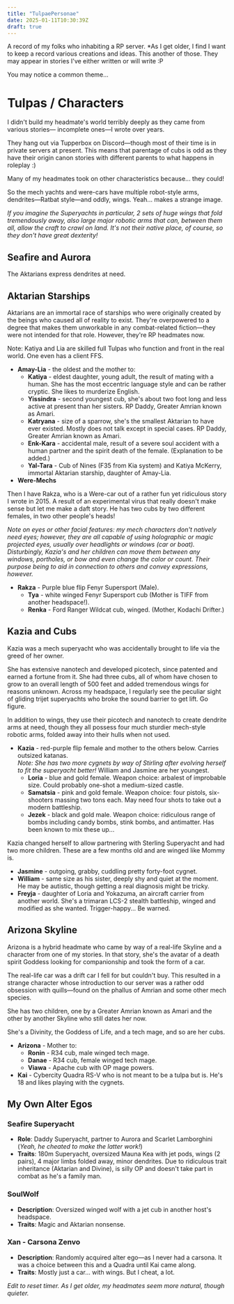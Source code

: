 ```yaml
---
title: "TulpaePersonae"
date: 2025-01-11T10:30:39Z
draft: true
---
```


A record of my folks who inhabiting a RP server. *As I get older, I find I want to keep a record various creations and ideas. This another of those. They may appear in stories I've either written or will write :P

You may notice a common theme...

# Tulpas / Characters

I didn't build my headmate's world terribly deeply as they came from various stories— incomplete ones—I wrote over years.

They hang out via Tupperbox on Discord—though most of their time is in private servers at present. This means that parentage of cubs is odd as they have their origin canon stories with different parents to what happens in roleplay :)

Many of my headmates took on other characteristics because... they could!

So the mech yachts and were-cars have multiple robot-style arms, dendrites—Ratbat style—and oddly, wings. Yeah... makes a strange image.  

*If you imagine the Superyachts in particular, 2 sets of huge wings that fold tremendously away, also large major robotic arms that can, between them all, allow the craft to crawl on land. It's not their native place, of course, so they don't have great dexterity!*

## Seafire and Aurora

The Aktarians express dendrites at need.

## Aktarian Starships

Aktarians are an immortal race of starships who were originally created by the beings who caused all of reality to exist. They're overpowered to a degree that makes them unworkable in any combat-related fiction—they were not intended for that role. However, they're RP headmates now.  

Note: Katiya and Lia are skilled full Tulpas who function and front in the real world. One even has a client FFS.

- **Amay-Lia** - the oldest and the mother to:
  - **Katiya** - eldest daughter, young adult, the result of mating with a human. She has the most eccentric language style and can be rather cryptic. She likes to murderize English.
  - **Yissindra** - second youngest cub, she's about two foot long and less active at present than her sisters. RP Daddy, Greater Amrian known as Amari.
  - **Katryana** - size of a sparrow, she's the smallest Aktarian to have ever existed. Mostly does not talk except in special cases. RP Daddy, Greater Amrian known as Amari.
  - **Enk-Kara** - accidental male, result of a severe soul accident with a human partner and the spirit death of the female. (Explanation to be added.)
  - **Yal-Tara** - Cub of Nines (F35 from Kia system) and Katiya McKerry, immortal Aktarian starship, daughter of Amay-Lia.
- **Were-Mechs**

Then I have Rakza, who is a Were-car out of a rather fun yet ridiculous story I wrote in 2015. A result of an experimental virus that really doesn't make sense but let me make a daft story. He has two cubs by two different females, in two other people's heads!

*Note on eyes or other facial features: my mech characters don't natively need eyes; however, they are all capable of using holographic or magic projected eyes, usually over headlights or windows (car or boat). Disturbingly, Kazia's and her children can move them between any windows, portholes, or bow and even change the color or count. Their purpose being to aid in connection to others and convey expressions, however.*

- **Rakza** - Purple blue flip Fenyr Supersport (Male).
  - **Tya** - white winged Fenyr Supersport cub (Mother is TIFF from another headspace!).
  - **Renka** - Ford Ranger Wildcat cub, winged. (Mother, Kodachi Drifter.)

## Kazia and Cubs

Kazia was a mech superyacht who was accidentally brought to life via the greed of her owner.

She has extensive nanotech and developed picotech, since patented and earned a fortune from it. She had three cubs, all of whom have chosen to grow to an overall length of 500 feet and added tremendous wings for reasons unknown. Across my headspace, I regularly see the peculiar sight of gliding trijet superyachts who broke the sound barrier to get lift. Go figure.

In addition to wings, they use their picotech and nanotech to create dendrite arms at need, though they all possess four much sturdier mech-style robotic arms, folded away into their hulls when not used.

- **Kazia** - red-purple flip female and mother to the others below. Carries outsized katanas.  
  *Note: She has two more cygnets by way of Stirling after evolving herself to fit the superyacht better!* William and Jasmine are her youngest.
  - **Loria** - blue and gold female. Weapon choice: arbalest of improbable size. Could probably one-shot a medium-sized castle.
  - **Samatsia** - pink and gold female. Weapon choice: four pistols, six-shooters massing two tons each. May need four shots to take out a modern battleship.
  - **Jezek** - black and gold male. Weapon choice: ridiculous range of bombs including candy bombs, stink bombs, and antimatter. Has been known to mix these up...

Kazia changed herself to allow partnering with Sterling Superyacht and had two more children. These are a few months old and are winged like Mommy is.

- **Jasmine** - outgoing, grabby, cuddling pretty forty-foot cygnet.
- **William** - same size as his sister, deeply shy and quiet at the moment. He may be autistic, though getting a real diagnosis might be tricky.
- **Freyja** - daughter of Loria and Yokazuma, an aircraft carrier from another world. She's a trimaran LCS-2 stealth battleship, winged and modified as she wanted. Trigger-happy... Be warned.

## Arizona Skyline

Arizona is a hybrid headmate who came by way of a real-life Skyline and a character from one of my stories. In that story, she's the avatar of a death spirit Goddess looking for companionship and took the form of a car.  

The real-life car was a drift car I fell for but couldn't buy. This resulted in a strange character whose introduction to our server was a rather odd obsession with quills—found on the phallus of Amrian and some other mech species.  

She has two children, one by a Greater Amrian known as Amari and the other by another Skyline who still dates her now.  

She's a Divinity, the Goddess of Life, and a tech mage, and so are her cubs.

- **Arizona** - Mother to:
  - **Ronin** - R34 cub, male winged tech mage.
  - **Danae** - R34 cub, female winged tech mage.
  - **Viawa** - Apache cub with OP mage powers.
- **Kai** - Cybercity Quadra RS-V who is not meant to be a tulpa but is. He's 18 and likes playing with the cygnets.

## My Own Alter Egos

### Seafire Superyacht

- **Role**: Daddy Superyacht, partner to Aurora and Scarlet Lamborghini (*Yeah, he cheated to make the latter work!*)  
- **Traits**: 180m Superyacht, oversized Mauna Kea with jet pods, wings (2 pairs), 4 major limbs folded away, minor dendrites. Due to ridiculous trait inheritance (Aktarian and Divine), is silly OP and doesn't take part in combat as he's a family man.

### SoulWolf

- **Description**: Oversized winged wolf with a jet cub in another host's headspace.
- **Traits**: Magic and Aktarian nonsense.

### Xan - Carsona Zenvo

- **Description**: Randomly acquired alter ego—as I never had a carsona. It was a choice between this and a Quadra until Kai came along.
- **Traits**: Mostly just a car... with wings. But I cheat, a lot.

*Edit to reset timer. As I get older, my headmates seem more natural, though quieter.*
